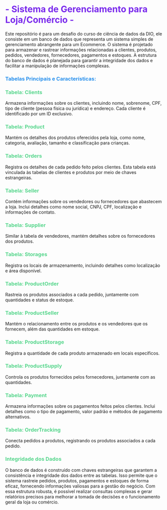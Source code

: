 # <span style="color:#7929EC">- Sistema de Gerenciamento para Loja/Comércio -</span>

Este repositório é para um desafio do curso de ciência de dados da DIO, ele consiste em um banco de dados que representa um sistema simples de gerenciamento abrangente para um Ecommerce. O sistema é projetado para armazenar e rastrear informações relacionadas a clientes, produtos, pedidos, vendedores, fornecedores, pagamentos e estoques. A estrutura do banco de dados é planejada para garantir a integridade dos dados e facilitar a manipulação de informações complexas.

### <span style="color:#2990EC">Tabelas Principais e Características:</span>

### <span style="color:#58D68D">Tabela: Clients</span>
Armazena informações sobre os clientes, incluindo nome, sobrenome, CPF, tipo de cliente (pessoa física ou jurídica) e endereço. Cada cliente é identificado por um ID exclusivo.

### <span style="color:#58D68D">Tabela: Product</span>
Mantém os detalhes dos produtos oferecidos pela loja, como nome, categoria, avaliação, tamanho e classificação para crianças.

### <span style="color:#58D68D">Tabela: Orders</span>
Registra os detalhes de cada pedido feito pelos clientes. Esta tabela está vinculada às tabelas de clientes e produtos por meio de chaves estrangeiras.

### <span style="color:#58D68D">Tabela: Seller</span>
Contém informações sobre os vendedores ou fornecedores que abastecem a loja. Inclui detalhes como nome social, CNPJ, CPF, localização e informações de contato.

### <span style="color:#58D68D">Tabela: Supplier</span>
Similar à tabela de vendedores, mantém detalhes sobre os fornecedores dos produtos.

### <span style="color:#58D68D">Tabela: Storages</span>
Registra os locais de armazenamento, incluindo detalhes como localização e área disponível.

### <span style="color:#58D68D">Tabela: ProductOrder</span>
Rastreia os produtos associados a cada pedido, juntamente com quantidades e status de estoque.

### <span style="color:#58D68D">Tabela: ProductSeller</span>
Mantém o relacionamento entre os produtos e os vendedores que os fornecem, além das quantidades em estoque.

### <span style="color:#58D68D">Tabela: ProductStorage</span>
Registra a quantidade de cada produto armazenado em locais específicos.

### <span style="color:#58D68D">Tabela: ProductSupply</span>
Controla os produtos fornecidos pelos fornecedores, juntamente com as quantidades.

### <span style="color:#58D68D">Tabela: Payment</span>
Armazena informações sobre os pagamentos feitos pelos clientes. Inclui detalhes como o tipo de pagamento, valor padrão e métodos de pagamento alternativos.

### <span style="color:#58D68D">Tabela: OrderTracking</span>
Conecta pedidos a produtos, registrando os produtos associados a cada pedido.

### <span style="color:#58D68D">Integridade dos Dados</span>

O banco de dados é construído com chaves estrangeiras que garantem a consistência e integridade dos dados entre as tabelas. Isso permite que o sistema rastreie pedidos, produtos, pagamentos e estoques de forma eficaz, fornecendo informações valiosas para a gestão do negócio. Com essa estrutura robusta, é possível realizar consultas complexas e gerar relatórios precisos para melhorar a tomada de decisões e o funcionamento geral da loja ou comércio.
